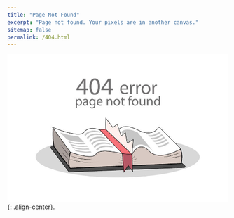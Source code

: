 ```yaml
---
title: "Page Not Found"
excerpt: "Page not found. Your pixels are in another canvas."
sitemap: false
permalink: /404.html
---
```


![shutterstock_774749455](/images/404/shutterstock_774749455.jpg){: .align-center}.
